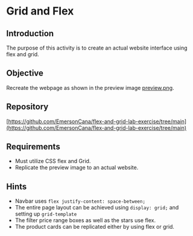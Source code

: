 # Grid and Flex

## Introduction

The purpose of this activity is to create an actual website interface using flex and grid.

## Objective

Recreate the webpage as shown in the preview image [preview.png](./preview.png).

## Repository

[https://github.com/EmersonCana/flex-and-grid-lab-exercise/tree/main](https://github.com/EmersonCana/flex-and-grid-lab-exercise/tree/main)

## Requirements

- Must utilize CSS flex and Grid.
- Replicate the preview image to an actual website.

## Hints

- Navbar uses `flex justify-content: space-between;`
- The entire page layout can be achieved using `display: grid;` and setting up `grid-template`
- The filter price range boxes as well as the stars use flex.
- The product cards can be replicated either by using flex or grid.
